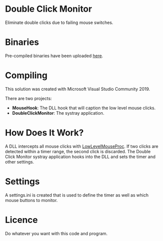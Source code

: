 # Double Click Monitor
Eliminate double clicks due to failing mouse switches.

# Binaries
Pre-compiled binaries have been uploaded [here](https://github.com/siddhartha77/DoubleClickMonitor/tree/master/bin).

# Compiling
This solution was created with Microsoft Visual Studio Community 2019.

There are two projects:
* **MouseHook**: The DLL hook that will caption the low level mouse clicks.
* **DoubleClickMonitor**: The systray application.

# How Does It Work?
A DLL intercepts all mouse clicks with [LowLevelMouseProc](https://docs.microsoft.com/en-us/previous-versions/windows/desktop/legacy/ms644986(v=vs.85)). If two clicks are detected within a timer range, the second click is discarded. The Double Click Monitor systray application hooks into the DLL and sets the timer and other settings.

# Settings
A settings.ini is created that is used to define the timer as well as which mouse buttons to monitor.

# Licence
Do whatever you want with this code and program.
